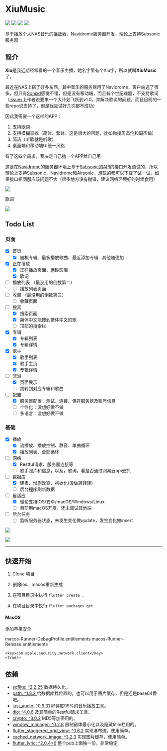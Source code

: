 
# XiuMusic
![](https://img.shields.io/badge/Toolkit-Flutter-blue.svg)  ![](https://img.shields.io/badge/Language-Dart-orange.svg)  ![](https://img.shields.io/badge/license-MIT-green)  ![](https://img.shields.io/badge/Process-Developing-blueviolet.svg)

 基于播放个人NAS音乐的播放器，Navidrome服务器开发，理论上支持Subsonic服务器

## 简介

**Xiu**是我近期经常看的一个音乐主播，她名字里有个Xiu字，所以就叫**XiuMusic**了。

最近在NAS上搭了好多东西，其中音乐的服务器用了Navidrome，客户端选了很多，但只有[Sonixd](https://github.com/jeffvli/sonixd)感觉不错，但是没有移动端，而且有个世纪难题，不支持歌词（[issues](https://github.com/jeffvli/sonixd/issues/332)上作者说要来一个大计划飞跃到v1.0，并解决歌词的问题，而且目前的一些repo说支持了，但是我尝试好几次都不成功）

因此我需要一个这样的APP：
1. 支持歌词
2. 支持模糊查找（简体、繁体，这是很大的问题，比如你搜周杰伦和周杰倫）
3. 简洁（听歌就是听歌）
4. 桌面端和移动端UI统一风格

有了这四个需求，我决定自己撸一个APP给自己用

这是在[Navidrome](https://www.navidrome.org/)的服务器环境上基于[Subsonic的API](http://www.subsonic.org/pages/api.jsp)的接口开发调试的，所以理论上支持Subsonic、Navidrome和Airsonic，想玩的都可以下载了试一试，如果接口相同那应该问题不大（很多地方没有抛错，建议网络环境好的时候食用）

![](https://s2.loli.net/2023/01/10/3Wj8w7QfbZJ9N4y.jpg)

歌词

![](https://s2.loli.net/2023/01/15/WCFZOToQYNlg47s.jpg)

## Todo List 

### 页面  

- [x] 首页 
  - [x] 随机专辑、最多播放歌曲、最近添加专辑...其他随便加
  
- [x] 正在播放  
  - [x] 正在播放页面，磨砂玻璃
  - [x] 歌词  

- [ ] 播放列表  （最没用的倒数第二）
  - [ ] 播放列表页面

- [ ] 收藏  （最没用的倒数第三）  
  - [ ] 收藏页面

- [ ] 搜索  
  - [x] 搜索页面
  - [x] 简体中文能搜到繁体中文的歌  
  - [ ] 顶部的搜索栏  

- [x] 专辑  
  - [x] 专辑列表
  - [x] 专辑详情
  
- [x] 歌手  
  - [x] 歌手列表
  - [x] 歌手主页
  - [x] 专辑详情
  
- [ ] 流派  
  - [x] 页面展示
  - [ ] 跳转到对应专辑和歌曲
  
- [ ] 配置  
  - [x] 服务器配置：测试、连接、保存服务器及账号信息
  - [ ] 个性化：没想好做不做
  - [ ] 多语言：没想好做不做

### 基础  

- [x] 播放  
  - [x] 流播放、播放控制、静音、单曲循环
  - [x] 播放列表、全部循环

- [ ] 网络  
  - [x] Restful请求、服务器连接等
  - [ ] 歌手照片和信息，以及，歌词，看是否通过网易云api去抓

- [ ] 数据库  
  - [x] 建表、增删改查、初始化(没做转转转)
  - [ ] 后台程序刷新数据 

- [ ] 自适应  
  - [x] 理论支持IOS/安卓/macOS/Windows/Linux
  - [ ] 目前用macOS开发，还未调试其他端

- [ ] 后台任务  
  - [ ] 监听服务器状态，未发生变化做update，发生变化做insert  

![](https://s2.loli.net/2023/01/12/vMEGWZdzIblT9qx.jpg)

![](https://s2.loli.net/2023/01/10/BCPjVHlazr2mK1R.jpg)

------------------------------

## 快速开始

1. Clone 项目

2. 删除ios、macos重新生成

3. 在项目目录中执行 `flutter create . `

4. 在项目目录中执行 `flutter packages get`

#### MacOS


添加苹果安全

macos-Runner-DebugProfile.entitlements
macos-Runner-Release.entitlements

    <key>com.apple.security.network.client</key>
    <true/>


## 依赖

- [sqflite: ^2.2.25](https://pub.flutter-io.cn/packages/sqflite) 数据持久化。
- [path: ^1.8.2 ](https://pub.flutter-io.cn/packages/path) 给数据库找位置的，也可以用于图片缓存，但是还是base64香吧。
- [just_audio: ^0.9.31](https://pub.dev/packages/just_audio) 好评度99%的音乐播放工具。
- [dio: ^4.0.6](https://pub.dev/packages/dio) 及其简单的Restful请求工具。
- [crypto: ^3.0.2](https://pub.dev/packages/crypto) MD5等加密用的。
- [window_manager: ^0.2.8](https://pub.dev/packages/crypto) 限制窗体最小化以及隐藏titile栏用的。
- [flutter_staggered_grid_view: ^0.6.2](https://pub.dev/packages/flutter_staggered_grid_view) 实现瀑布流，使用简单。
- [cached_network_image: ^3.2.3](https://pub.dev/packages/cached_network_image) 实现图片缓存，使用简单。
- [flutter_lyric: ^2.0.4+6](https://pub.dev/packages/flutter_lyric) 整个pub上面独一份，非常稳定
  